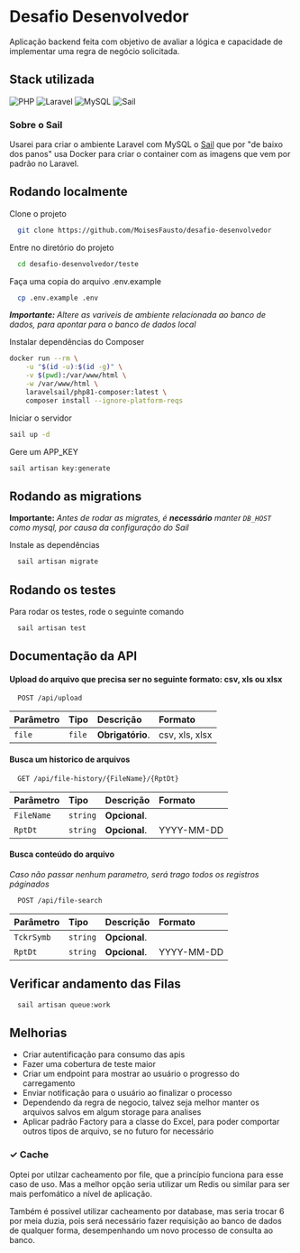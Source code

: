 
# Desafio Desenvolvedor

Aplicação backend feita com objetivo de avaliar a lógica e capacidade de implementar uma regra de negócio solicitada.

## Stack utilizada
![PHP](https://img.shields.io/badge/php-%23777BB4.svg?style=plastic&logo=php&logoColor=white)
![Laravel](https://img.shields.io/badge/laravel-%23FF2D20.svg?style=plastic&logo=laravel&logoColor=white)
![MySQL](https://img.shields.io/badge/mysql-4479A1.svg?style=plastic&logo=mysql&logoColor=white)
![Sail](https://img.shields.io/badge/sail-%230db7ed.svg?style=plastic&logo=docker&logoColor=white)

### Sobre o Sail

Usarei para criar o ambiente Laravel com MySQL o [Sail](https://laravel.com/docs/11.x/installation#docker-installation-using-sail) que por "de baixo dos panos" usa Docker para criar
o container com as imagens que vem por padrão no Laravel.

## Rodando localmente

Clone o projeto

```bash
  git clone https://github.com/MoisesFausto/desafio-desenvolvedor
```

Entre no diretório do projeto

```bash
  cd desafio-desenvolvedor/teste
```

Faça uma copia do arquivo .env.example

```bash
  cp .env.example .env
```

_**Importante:** Altere as variveis de ambiente relacionada ao banco de dados, para apontar para o banco de dados local_

Instalar dependências do Composer

```bash
docker run --rm \
    -u "$(id -u):$(id -g)" \
    -v $(pwd):/var/www/html \
    -w /var/www/html \
    laravelsail/php81-composer:latest \
    composer install --ignore-platform-reqs
```

Iniciar o servidor
```bash
sail up -d
```

Gere um APP_KEY
```bash
sail artisan key:generate
```

## Rodando as migrations

**Importante:** _Antes de rodar as migrates, é **necessário** manter ```DB_HOST``` como mysql, por causa da configuração do Sail_

Instale as dependências

```bash
  sail artisan migrate
```


## Rodando os testes

Para rodar os testes, rode o seguinte comando

```bash
  sail artisan test
```

## Documentação da API

#### Upload do arquivo que precisa ser no seguinte formato: csv, xls ou xlsx

```http
  POST /api/upload
```

| Parâmetro | Tipo   | Descrição        | Formato        |
|:----------|:-------|:-----------------|:---------------|
| `file`    | `file` | **Obrigatório**. | csv, xls, xlsx |

#### Busca um historico de arquivos

```http
  GET /api/file-history/{FileName}/{RptDt}
```

| Parâmetro  | Tipo     | Descrição     | Formato    |
|:-----------|:---------|:--------------|:-----------|
| `FileName` | `string` | **Opcional**. |            |
| `RptDt`    | `string` | **Opcional**. | YYYY-MM-DD |

#### Busca conteúdo do arquivo
_Caso não passar nenhum parametro, será trago todos os registros páginados_

```http
  POST /api/file-search
```
| Parâmetro  | Tipo     | Descrição     | Formato    |
|:-----------|:---------|:--------------|:-----------|
| `TckrSymb` | `string` | **Opcional**. |            |
| `RptDt`    | `string` | **Opcional**. | YYYY-MM-DD |

## Verificar andamento das Filas

```bash
  sail artisan queue:work
```

## Melhorias

* Criar autentificação para consumo das apis
* Fazer uma cobertura de teste maior
* Criar um endpoint para mostrar ao usuário o progresso do carregamento
* Enviar notificação para o usuário ao finalizar o processo
* Dependendo da regra de negocio, talvez seja melhor manter os arquivos salvos em algum storage para analises
* Aplicar padrão Factory para a classe do Excel, para poder comportar outros tipos de arquivo, se no futuro for necessário

### ✓ Cache
Optei por utilzar cacheamento por file, que a princípio funciona para esse caso de uso.
Mas a melhor opção seria utilizar um Redis ou similar para ser mais perfomático a nível de
aplicação.

Também é possivel utilizar cacheamento por database, mas seria trocar 6 por meia duzia,
pois será necessário fazer requisição ao banco de dados de qualquer forma, desempenhando
um novo processo de consulta ao banco.
